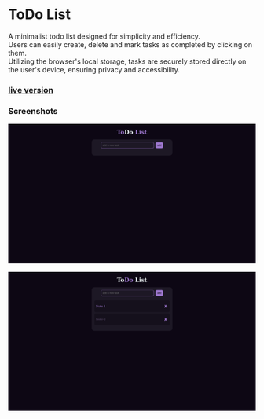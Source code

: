 # ToDo List

A minimalist todo list designed for simplicity and efficiency.  
Users can easily create, delete and mark tasks as completed by clicking on them.  
Utilizing the browser's local storage, tasks are securely stored directly on the user's device, ensuring privacy and accessibility.

### [live version](https://tensai-to-do-list.netlify.app)

### Screenshots
![Screenshot 1](Screenshots/Screenshot1.png)

![Screenshot 2](Screenshots/Screenshot2.png)